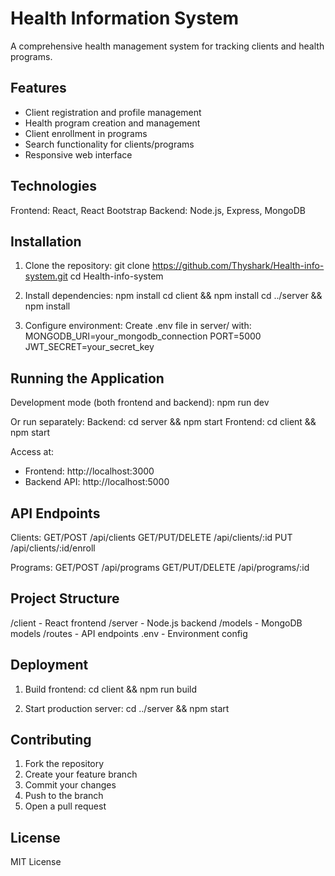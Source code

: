 Health Information System
=========================

A comprehensive health management system for tracking clients and health programs.

Features
--------
- Client registration and profile management
- Health program creation and management
- Client enrollment in programs
- Search functionality for clients/programs
- Responsive web interface

Technologies
------------
Frontend: React, React Bootstrap
Backend: Node.js, Express, MongoDB

Installation
------------
1. Clone the repository:
   git clone https://github.com/Thyshark/Health-info-system.git
   cd Health-info-system

2. Install dependencies:
   npm install
   cd client && npm install
   cd ../server && npm install

3. Configure environment:
   Create .env file in server/ with:
   MONGODB_URI=your_mongodb_connection
   PORT=5000
   JWT_SECRET=your_secret_key

Running the Application
----------------------
Development mode (both frontend and backend):
npm run dev

Or run separately:
Backend: cd server && npm start
Frontend: cd client && npm start

Access at:
- Frontend: http://localhost:3000
- Backend API: http://localhost:5000

API Endpoints
-------------
Clients:
GET/POST /api/clients
GET/PUT/DELETE /api/clients/:id
PUT /api/clients/:id/enroll

Programs:
GET/POST /api/programs
GET/PUT/DELETE /api/programs/:id

Project Structure
----------------
/client - React frontend
/server - Node.js backend
  /models - MongoDB models
  /routes - API endpoints
.env - Environment config

Deployment
---------
1. Build frontend:
   cd client && npm run build

2. Start production server:
   cd ../server && npm start

Contributing
-----------
1. Fork the repository
2. Create your feature branch
3. Commit your changes
4. Push to the branch
5. Open a pull request

License
-------
MIT License
